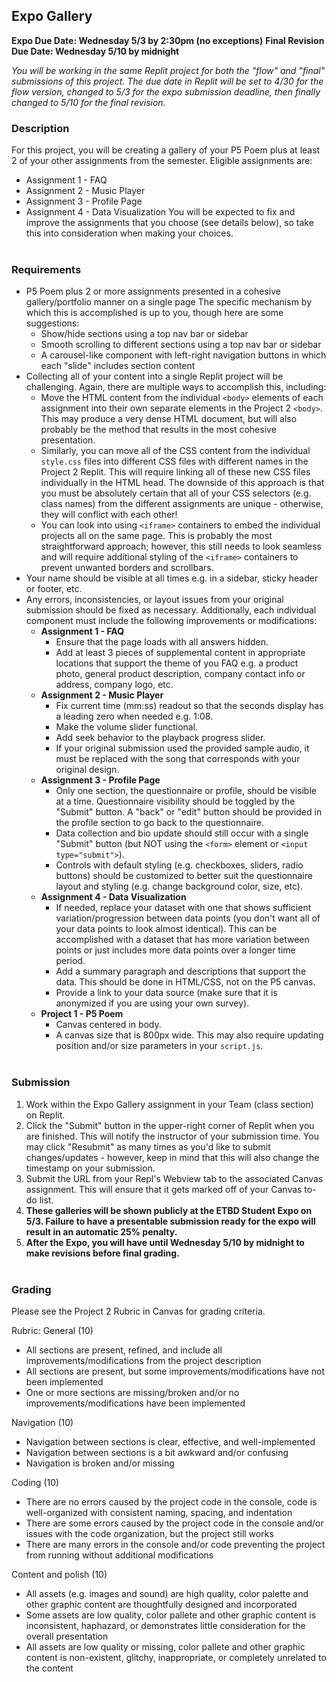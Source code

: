 ## Expo Gallery
**Expo Due Date: Wednesday 5/3 by 2:30pm (no exceptions)**
**Final Revision Due Date: Wednesday 5/10 by midnight**

*You will be working in the same Replit project for both the "flow" and "final" submissions of this project. The due date in Replit will be set to 4/30 for the flow version, changed to 5/3 for the expo submission deadline, then finally changed to 5/10 for the final revision.*

### Description
For this project, you will be creating a gallery of your P5 Poem plus at least 2 of your other assignments from the semester. Eligible assignments are:
- Assignment 1 - FAQ
- Assignment 2 - Music Player
- Assignment 3 - Profile Page
- Assignment 4 - Data Visualization
You will be expected to fix and improve the assignments that you choose (see details below), so take this into consideration when making your choices.
<br><br>
### Requirements
- P5 Poem plus 2 or more assignments presented in a cohesive gallery/portfolio manner on a single page The specific mechanism by which this is accomplished is up to you, though here are some suggestions:
	- Show/hide sections using a top nav bar or sidebar
	- Smooth scrolling to different sections using a top nav bar or sidebar
	- A carousel-like component with left-right navigation buttons in which each "slide" includes section content
- Collecting all of your content into a single Replit project will be challenging. Again, there are multiple ways to accomplish this, including:
	- Move the HTML content from the individual `<body>` elements of each assignment into their own separate elements in the Project 2 `<body>`. This may produce a very dense HTML document, but will also probably be the method that results in the most cohesive presentation.
	- Similarly, you can move all of the CSS content from the individual `style.css` files into different CSS files with different names in the Project 2 Replit. This will require linking all of these new CSS files individually in the HTML head. The downside of this approach is that you must be absolutely certain that all of your CSS selectors (e.g. class names) from the different assignments are unique - otherwise, they will conflict with each other!
	- You can look into using `<iframe>` containers to embed the individual projects all on the same page. This is probably the most straightforward approach; however, this still needs to look seamless and will require additional styling of the `<iframe>` containers to prevent unwanted borders and scrollbars.
- Your name should be visible at all times e.g. in a sidebar, sticky header or footer, etc.
- Any errors, inconsistencies, or layout issues from your original submission should be fixed as necessary. Additionally, each individual component must include the following improvements or modifications:
	- **Assignment 1 - FAQ**
		- Ensure that the page loads with all answers hidden.
		- Add at least 3 pieces of supplemental content in appropriate locations that support the theme of you FAQ e.g. a product photo, general product description, company contact info or address, company logo, etc.
	- **Assignment 2 - Music Player**
		- Fix current time (mm:ss) readout so that the seconds display has a leading zero when needed e.g. 1:08.
		- Make the volume slider functional.
		- Add seek behavior to the playback progress slider.
		- If your original submission used the provided sample audio, it must be replaced with the song that corresponds with your original design.
	- **Assignment 3 - Profile Page**
		- Only one section, the questionnaire or profile, should be visible at a time. Questionnaire visibility should be toggled by the "Submit" button. A "back" or "edit" button should be provided in the profile section to go back to the questionnaire.
		- Data collection and bio update should still occur with a single "Submit" button (but NOT using the `<form>` element or `<input type="submit">`).
		- Controls with default styling (e.g. checkboxes, sliders, radio buttons) should be customized to better suit the questionnaire layout and styling (e.g. change background color, size, etc).
	- **Assignment 4 - Data Visualization**
		- If needed, replace your dataset with one that shows sufficient variation/progression between data points (you don't want all of your data points to look almost identical). This can be accomplished with a dataset that has more variation between points or just includes more data points over a longer time period.
		- Add a summary paragraph and descriptions that support the data. This should be done in HTML/CSS, not on the P5 canvas.
		- Provide a link to your data source (make sure that it is anonymized if you are using your own survey).
	- **Project 1 - P5 Poem**
		- Canvas centered in body.
		- A canvas size that is 800px wide. This may also require updating position and/or size parameters in your `script.js`.
<br><br>
### Submission
1. Work within the Expo Gallery assignment in your Team (class section) on Replit.
2. Click the "Submit" button in the upper-right corner of Replit when you are finished. This will notify the instructor of your submission time. You may click "Resubmit" as many times as you'd like to submit changes/updates - however, keep in mind that this will also change the timestamp on your submission.
3. Submit the URL from your Repl's Webview tab to the associated Canvas assignment. This will ensure that it gets marked off of your Canvas to-do list.
4. **These galleries will be shown publicly at the ETBD Student Expo on 5/3. Failure to have a presentable submission ready for the expo will result in an automatic 25% penalty.**
5. **After the Expo, you will have until Wednesday 5/10 by midnight to make revisions before final grading.**
  <br><br>
### Grading
Please see the Project 2 Rubric in Canvas for grading criteria.


Rubric:
General (10)
- All sections are present, refined, and include all improvements/modifications from the project description
- All sections are present, but some improvements/modifications have not been implemented
- One or more sections are missing/broken and/or no improvements/modifications have been implemented

Navigation (10)
- Navigation between sections is clear, effective, and well-implemented
- Navigation between sections is a bit awkward and/or confusing
- Navigation is broken and/or missing

Coding (10)
- There are no errors caused by the project code in the console, code is well-organized with consistent naming, spacing, and indentation
- There are some errors caused by the project code in the console and/or issues with the code organization, but the project still works
- There are many errors in the console and/or code preventing the project from running without additional modifications

Content and polish (10)
- All assets (e.g. images and sound) are high quality, color palette and other graphic content are thoughtfully designed and incorporated
- Some assets are low quality, color pallete and other graphic content is inconsistent, haphazard, or demonstrates little consideration for the overall presentation
- All assets are low quality or missing, color pallete and other graphic content is non-existent, glitchy, inappropriate, or completely unrelated to the content